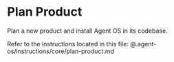 # Plan Product

Plan a new product and install Agent OS in its codebase.

Refer to the instructions located in this file:
@.agent-os/instructions/core/plan-product.md
